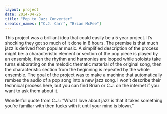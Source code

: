 ```yaml
---
layout: project
date: 2014-04-26
title: "Pop to Jazz Converter"
creator_names: ["C.J. Carr", "Brian McFee"]
---
```


This project was a brilliant idea that could easily be a 5 year project. It’s shocking they got so much of it done in 8 hours. The premise is that much jazz is derived from popular music. A simplified description of the process might be: a characteristic element or section of the pop piece is played by an ensemble, then the rhythm and harmonies are looped while soloists take turns elaborating on the melodic thematic material of the original song, then the characteristic section from the beginning is repeated by the whole ensemble. The goal of the project was to make a machine that automatically remixes the audio of a pop song into a new jazz song. I won’t describe their technical process here, but you can find Brian or C.J. on the internet if you want to ask them about it.

Wonderful quote from C.J.: “What I love about jazz is that it takes something you’re familiar with then fucks with it until your mind is blown.”
